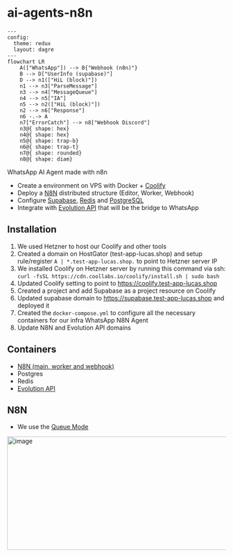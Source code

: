 # ai-agents-n8n

```mermaid
---
config:
  theme: redux
  layout: dagre
---
flowchart LR
    A(["WhatsApp"]) --> B{"Webhook (n8n)"}
    B --> D["UserInfo (supabase)"]
    D --> n1(["HiL (block)"])
    n1 --> n3["ParseMessage"]
    n3 --> n4["MessageQueue"]
    n4 --> n5["IA"]
    n5 --> n2(["HiL (block)"])
    n2 --> n6["Response"]
    n6 -.-> A
    n7["ErrorCatch"] --> n8["Webhook Discord"]
    n3@{ shape: hex}
    n4@{ shape: hex}
    n5@{ shape: trap-b}
    n6@{ shape: trap-t}
    n7@{ shape: rounded}
    n8@{ shape: diam}

```

WhatsApp AI Agent made with n8n

- Create a environment on VPS with Docker + [Coolify](https://coolify.io/)
- Deploy a [N8N](https://n8n.io/) distributed structure (Editor, Worker, Webhook)
- Configure [Supabase](https://supabase.com/), [Redis](https://redis.io/) and [PostgreSQL](https://www.postgresql.org/)
- Integrate with [Evolution API](https://doc.evolution-api.com/v1/pt/get-started/introduction) that will be the bridge to WhatsApp

## Installation

1. We used Hetzner to host our Coolify and other tools
2. Created a domain on HostGator (test-app-lucas.shop) and setup rule/register `A | *.test-app-lucas.shop.` to point to Hetzner server IP
3. We installed Coolify on Hetzner server by running this command via ssh: `curl -fsSL https://cdn.coollabs.io/coolify/install.sh | sudo bash`
4. Updated Coolify setting to point to https://coolify.test-app-lucas.shop
5. Created a project and add Supabase as a project resource on Coolify
6. Updated supabase domain to https://supabase.test-app-lucas.shop and deployed it
7. Created the `docker-compose.yml` to configure all the necessary containers for our infra WhatsApp N8N Agent
8. Update N8N and Evolution API domains

## Containers

- [N8N (main, worker and webhook)](https://docs.n8n.io/hosting/configuration/environment-variables/)
- Postgres
- Redis
- [Evolution API](https://doc.evolution-api.com/v1/pt/env)

## N8N
- We use the [Queue Mode](https://docs.n8n.io/hosting/scaling/queue-mode/)
<img width="752" height="261" alt="image" src="https://github.com/user-attachments/assets/c48397f7-0047-4ecc-ad8a-1f72033b1da1" />
